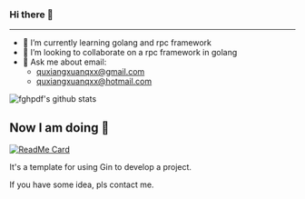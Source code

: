 ### Hi there 👋

--- 

- 🌱 I’m currently learning golang and rpc framework
- 👯 I’m looking to collaborate on a rpc framework in golang
- 💬 Ask me about email: 
  * quxiangxuanqxx@gmail.com
  * quxiangxuanqxx@hotmail.com

![fghpdf's github stats](https://github-readme-stats.vercel.app/api?username=fghpdf&show_icons=true)

## Now I am doing 🚩

[![ReadMe Card](https://github-readme-stats.vercel.app/api/pin/?username=fghpdf&repo=gin-project-template)](https://github.com/fghpdf/gin-project-template)

It's a template for using Gin to develop a project.

If you have some idea, pls contact me.
